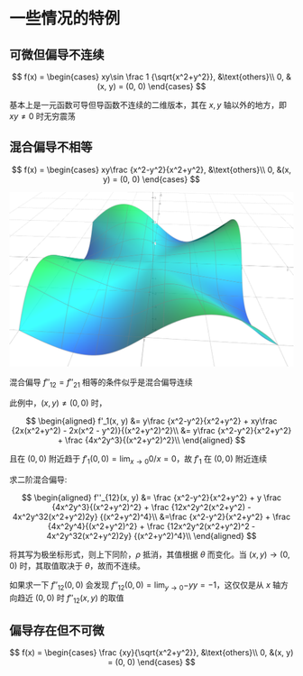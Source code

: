 # 一些情况的特例

## 可微但偏导不连续

$$
f(x) = \begin{cases}
xy\sin \frac 1 {\sqrt{x^2+y^2}}, &\text{others}\\
0, &(x, y) = (0, 0)
\end{cases}
$$

基本上是一元函数可导但导函数不连续的二维版本，其在 $x, y$ 轴以外的地方，即 $xy \ne 0$ 时无穷震荡

## 混合偏导不相等

$$
f(x) = \begin{cases}
xy\frac {x^2-y^2}{x^2+y^2}, &\text{others}\\
0, &(x, y) = (0, 0)
\end{cases}
$$

<img src = "../img/f(x_y)0.png" >

混合偏导 $f''_{12} = f''_{21}$ 相等的条件似乎是混合偏导连续

此例中，$(x, y)\ne (0, 0)$ 时，

$$
\begin{aligned}
f'_1(x, y)
&= y\frac {x^2-y^2}{x^2+y^2} + xy\frac {2x(x^2+y^2) - 2x(x^2 - y^2)}{(x^2+y^2)^2}\\
&= y\frac {x^2-y^2}{x^2+y^2} + \frac {4x^2y^3}{(x^2+y^2)^2}\\
\end{aligned}
$$

且在 $(0, 0)$ 附近趋于 $f'_1(0, 0) = \lim_{x\to 0} 0/x = 0$，故 $f'_1$ 在 $(0, 0)$ 附近连续

求二阶混合偏导:

$$
\begin{aligned}
f''_{12}(x, y)
&= \frac {x^2-y^2}{x^2+y^2} + y \frac {4x^2y^3}{(x^2+y^2)^2} + \frac {12x^2y^2(x^2+y^2) - 4x^2y^32(x^2+y^2)2y} {(x^2+y^2)^4}\\
&=\frac {x^2-y^2}{x^2+y^2} + \frac {4x^2y^4}{(x^2+y^2)^2} + \frac {12x^2y^2(x^2+y^2)^2 - 4x^2y^32(x^2+y^2)2y} {(x^2+y^2)^4}\\
\end{aligned}
$$

将其写为极坐标形式，则上下同阶，$\rho$ 抵消，其值根据 $\theta$ 而变化。当 $(x, y)\to (0, 0)$ 时，其取值取决于 $\theta$，故而不连续。

如果求一下 $f''_{12}(0, 0)$ 会发现 $f''_{12}(0, 0) = \lim_{y\to 0} {-y} {y} = -1$，这仅仅是从 $x$ 轴方向趋近 $(0, 0)$ 时 $f''_{12}(x, y)$ 的取值

## 偏导存在但不可微

$$
f(x) = \begin{cases}
\frac {xy}{\sqrt{x^2+y^2}}, &\text{others}\\
0, &(x, y) = (0, 0)
\end{cases}
$$

